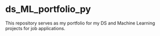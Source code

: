 # ds_ML_portfolio_py
This repository serves as my portfolio for my DS and Machine Learning projects for job applications.
